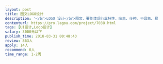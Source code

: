 ```yaml
---                
layout: post       
title: 图文LOGO设计           
description: '</br>LOGO 设计</br>图文，要能体现行业特性，简单、传神、不具象、易记。</br>希望能提供以往的设计作品，以大猩猩为参照进行创作。</br>可以参考明猩队长、BLUE GORILLA等，必须原创！！！</br>'     
contenturl: https://pro.lagou.com/project/7038.html      
tags: [UI设计,Logo设计]            
salary: 3000元以下          
publish_time: 2018-03-31 00:48:43         
review: 863人                   
apply: 14人                   
recommend: 0人                   
time_range: 1-2周              
---                 
```

